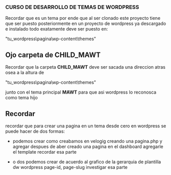 ### CURSO DE DESARROLLO DE TEMAS DE WORDPRESS

Recordar que es un tema por ende que al ser clonado este proyecto tiene que ser puesto posteriormente en un proyecto de wordpress ya descargado e instalado todo exatamente deve ser puesto en:

"tu_wordpress\pagina\wp-content\themes"

## Ojo carpeta de CHILD_MAWT

Recordar que la carpeta **CHILD_MAWT** deve ser sacada una direccion atras osea a la altura de

"tu_wordpress\pagina\wp-content\themes"

junto con el tema principal **MAWT** para que asi wordpress lo reconosca como tema hijo

## Recordar

recordar que para crear una pagina en un tema desde cero en wordpress se puede hacer de dos formas:

- podemos crear como creabamos en velogig creando una pagina.php y agregar despues de aber creado una pagina en el dashboard agregarle el template recordar esa parte

- o dos podemos crear de acuerdo al grafico de la gerarquia de plantilla dw wordpress page-id, page-slug investigar esa parte